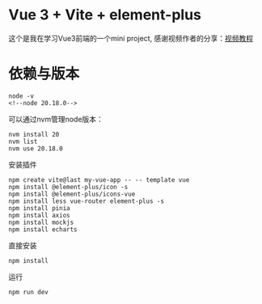 # Vue 3 + Vite + element-plus
这个是我在学习Vue3前端的一个mini project, 感谢视频作者的分享：[视频教程](https://www.bilibili.com/video/BV1LS421d7cY?spm_id_from=333.788.videopod.episodes&vd_source=d1d852b1d7bf90b2f7b5d985fa3a216c)
# 依赖与版本
```angular2html
node -v
<!--node 20.18.0-->
```
可以通过nvm管理node版本：
```angular2html
nvm install 20
nvm list
nvm use 20.18.0
```
安装插件
```angular2html
npm create vite@last my-vue-app -- -- template vue
npm install @element-plus/icon -s
npm install @element-plus/icons-vue
npm install less vue-router element-plus -s
npm install pinia
npm install axios
npm install mockjs
npm install echarts
```
直接安装
```angular2html
npm install
```
运行
```angular2html
npm run dev
```